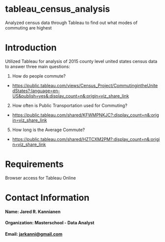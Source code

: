 # tableau_census_analysis
Analyzed census data through Tableau to find out what modes of commuting are highest

# Introduction
Utilized Tableau for analysis of 2015 county level united states census data to answer three main questions:
1. How do people commute?
- https://public.tableau.com/views/Census_Project/CommutingintheUnitedStates?:language=en-US&publish=yes&:display_count=n&:origin=viz_share_link
2. How often is Public Transportation used for Commuting?
- https://public.tableau.com/shared/KFWMPNKJC?:display_count=n&:origin=viz_share_link
5. How long is the Average Commute?
- https://public.tableau.com/shared/HZTCXM2PM?:display_count=n&:origin=viz_share_link

# Requirements
Browser access for Tableau Online

# Contact Information
#### **Name:** Jared R. Kannianen
#### **Organization:** Masterschool - Data Analyst
#### **Email:** jarkanni@gmail.com
